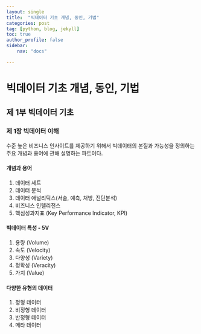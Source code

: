 ```yaml
---
layout: single
title:  "빅데이터 기초 개념, 동인, 기법"
categories: post
tag: [python, blog, jekyll]
toc: true
author_profile: false
sidebar:
    nav: "docs"

---
```




# 빅데이터 기초 개념, 동인, 기법



## 제 1부 빅데이터 기초



### 제 1장 빅데이터 이해



수준 높은 비즈니스 인사이트를 제공하기 위해서 빅데이터의 본질과 가능성을 정의하는 주요 개념과 용어에 관해 설명하는 파트이다.



#### 개념과 용어

1) 데이터 세트
2) 데이터 분석
3) 데이터 애널리틱스(서술, 예측, 처방, 진단분석)
4) 비즈니스 인텔리전스
5) 핵심성과지표 (Key Performance Indicator, KPI)



#### 빅데이터 특성 - 5V

1) 용량 (Volume)
2) 속도 (Velocity)
3) 다양성 (Variety)
4) 정확성 (Veracity)
5) 가치 (Value)



#### 다양한 유형의 데이터

1) 정형 데이터
2) 비정형 데이터
3) 반정형 데이터 
4) 메타 데이터 

